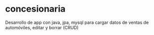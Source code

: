 # concesionaria
Desarrollo de app con java, jpa, mysql para cargar datos de ventas de automóviles, editar y borrar (CRUD)
